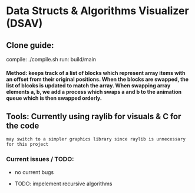 # Data Structs & Algorithms Visualizer (DSAV)

## Clone guide:
compile: ./compile.sh
run: build/main

#### Method: keeps track of a list of blocks which represent array items with an offset from their original positions. When the blocks are swapped, the list of blcoks is updated to match the array. When swapping array elements a, b, we add a process which swaps a and b to the animation queue which is then swapped orderly.


## Tools: Currently using raylib for visuals & C for the code
    may switch to a simpler graphics library since raylib is unnecessary for this project

### Current issues / TODO:
<ul>
    <li> no current bugs </li>
</ul>
<ul>
    <li> TODO: impelement recursive algorithms </li>
</ul>
